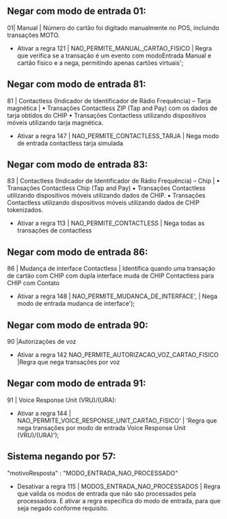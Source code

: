 ## Negar com modo de entrada 01:
01| Manual | Número do cartão foi digitado manualmente no POS, incluindo transações MOTO.
- Ativar a regra 121 | NAO_PERMITE_MANUAL_CARTAO_FISICO | Regra que verifica se a transação é um evento com modoEntrada Manual e cartão fisico e a nega, permitindo apenas cartões virtuais';


## Negar com modo de entrada 81:
81 | Contactless (Indicador de Identificador de Rádio Frequência) –  Tarja magnética |
▪ Transações Contactless ZIP (Tap and Pay) com os dados de tarja obtidos do CHIP
▪ Transações Contactless utilizando dispositivos móveis utilizando tarja magnética.
- Ativar a regra 147 | NAO_PERMITE_CONTACTLESS_TARJA | Nega modo de entrada contactless tarja simulada


## Negar com modo de entrada 83:
83 | Contactless (Indicador de Identificador de Rádio Frequência) – Chip |
▪ Transações Contactless Chip (Tap and Pay)
▪ Transações Contactless utilizando dispositivos móveis utilizando dados de CHIP.
▪ Transações Contactless utilizando dispositivos móveis utilizando dados de CHIP tokenizados.
- Ativar a regra 113 | NAO_PERMITE_CONTACTLESS | Nega todas as transações de contactless

## Negar com modo de entrada 86:
86 | Mudança de interface Contactless | Identifica quando uma transação de cartão com CHIP com dupla interface muda de CHIP Contactless para CHIP com Contato
- Ativar a regra 148 | NAO_PERMITE_MUDANCA_DE_INTERFACE', | Nega modo de entrada mudanca de interface');


## Negar com modo de entrada 90: 
90 |Autorizações de voz
- Ativar a regra 142 NAO_PERMITE_AUTORIZACAO_VOZ_CARTAO_FISICO |Regra que nega transações por voz

## Negar com modo de entrada 91:
91 | Voice Response Unit (VRU)/(URA):
- Ativar a regra 144 | NAO_PERMITE_VOICE_RESPONSE_UNIT_CARTAO_FISICO' | 'Regra que nega transações por modo de entrada Voice Response Unit (VRU)/(URA)');

## Sistema negando por 57:
"motivoResposta" : "MODO_ENTRADA_NAO_PROCESSADO"
- Desativar a regra 115 | MODOS_ENTRADA_NAO_PROCESSADOS | Regra que valida os modos de entrada que não são processados pela processadora. E ativar a regra específica do modo de entrada, para que seja negado conforme requisito.

